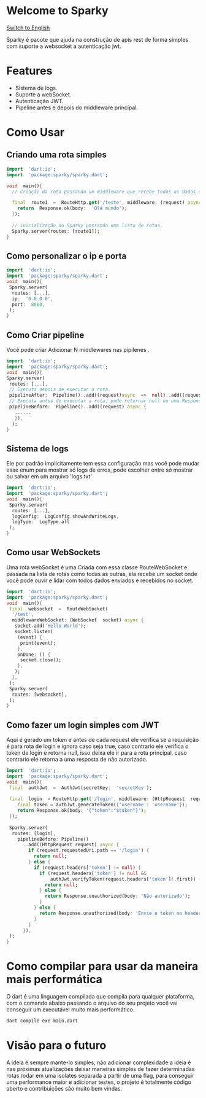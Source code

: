# Welcome to Sparky

[Switch to English](README_EN.md)

Sparky é pacote que ajuda na construção de apis rest de forma simples com suporte a websocket a autenticação jwt.

# Features

- Sistema de logs.
- Suporte a webSocket.
- Autenticação JWT.
- Pipeline antes e depois do middleware principal.

# Como Usar

## Criando uma rota simples

```dart
import  'dart:io';
import  'package:sparky/sparky.dart';

void  main(){
  // Criação da rota passando um middleware que recebe todos os dados da request, e precisa retornar uma response.

  final  route1  =  RouteHttp.get('/teste', middleware: (request) async {
    return  Response.ok(body:  'Olá mundo');
  });
  
  // inicialização do Sparky passando uma lista de rotas.
  Sparky.server(routes: [route1]);
}
```

## Como personalizar o ip e porta

```dart
import  'dart:io';
import  'package:sparky/sparky.dart';
void  main(){
 Sparky.server(
  routes: [...],
  ip:  '0.0.0.0',
  port:  8080,
 );
}
```

## Como Criar pipeline

Você pode criar Adicionar N middlewares nas pipilenes .

```dart
import  'dart:io';
import  'package:sparky/sparky.dart';
void  main(){
Sparky.server(
 routes: [...],
 // Executa depois de executar a rota.
 pipelineAfter:  Pipeline()..add((request)async  =>  null)..add((request)async  =>  null),
 // Executa antes de executar a rota, pode retornar null ou uma Response, se for retornado uma response ele não executa a rota principal.
 pipelineBefore:  Pipeline()..add((request) async {
   ......
   }),
  );
}
```

## Sistema de logs

Ele por padrão implicitamente tem essa configuração mas você pode mudar esse enum para mostrar só logs de erros, pode escolher entre só mostrar ou salvar em um arquivo 'logs.txt'

```dart
import  'dart:io';
import  'package:sparky/sparky.dart';
void  main(){
 Sparky.server(
  routes: [...],
  logConfig:  LogConfig.showAndWriteLogs,
  logType:  LogType.all
 );
}
```

## Como usar WebSockets

Uma rota webSocket é uma Criada com essa classe RouteWebSocket e passada na lista de rotas como todas as outras, ela recebe um socket onde você pode ouvir e lidar com todos dados enviados e recebidos no socket.

```dart
import  'dart:io';
import  'package:sparky/sparky.dart';
void  main(){
 final  websocket  =  RouteWebSocket(
  '/test',
  middlewareWebSocket: (WebSocket  socket) async {
   socket.add('Hello World');
   socket.listen(
    (event) {
     print(event);
    },
    onDone: () {
     socket.close();
    },
   );
  },
 );
 Sparky.server(
  routes: [websocket],
 );
}
```

## Como fazer um login simples com JWT

Aqui é gerado um token e antes de cada request ele verifica se a requisição é para rota de login e ignora caso seja true, caso contrario ele verifica o token de login e retorna null, isso deixa ele ir para a rota principal, caso contrario ele retorna a uma resposta de não autorizado.

```dart
import  'dart:io';
import  'package:sparky/sparky.dart';
void  main(){
 final  authJwt  =  AuthJwt(secretKey:  'secretKey');
 
 final  login  = RouteHttp.get('/login', middleware: (HttpRequest  request) async {
    final token = authJwt.generateToken({'username': 'username'});
    return Response.ok(body: '{"token":"$token"}');
 });
 
 Sparky.server(
  routes: [login],
    pipelineBefore: Pipeline()
      ..add((HttpRequest request) async {
        if (request.requestedUri.path == '/login') {
          return null;
        } else {
          if (request.headers['token'] != null) {
            if (request.headers['token'] != null &&
                authJwt.verifyToken(request.headers['token']!.first)) {
              return null;
            } else {
              return Response.unauthorized(body: 'Não autorizado');
            }
          } else {
            return Response.unauthorized(body: 'Envie o token no header');
          }
        }
      }),
 );
}
```

# Como compilar para usar da maneira mais performática

O dart é uma linguagem compilada que compila para qualquer plataforma,  com o comando abaixo passando o arquivo do seu projeto você vai conseguir um executável muito mais performático.

```bash
dart compile exe main.dart
```

# Visão para o futuro

A ideia é sempre mante-lo simples, não adicionar complexidade a ideia é nas próximas atualizações deixar maneiras simples de fazer determinadas rotas rodar em uma isolates separada a partir de uma flag, para conseguir uma performance maior e adicionar testes, o projeto é totalmente código aberto e contribuições são muito bem vindas.
